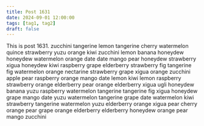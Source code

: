 ```yaml
---
title: Post 1631
date: 2024-09-01 12:00:00
tags: [tag1, tag2]
draft: false
---
```

This is post 1631.
zucchini
tangerine
lemon
tangerine
cherry
watermelon
quince
strawberry
yuzu
orange
kiwi
zucchini
lemon
banana
honeydew
honeydew
watermelon
orange
date
date
mango
pear
honeydew
strawberry
xigua
honeydew
kiwi
raspberry
grape
elderberry
strawberry
fig
tangerine
fig
watermelon
orange
nectarine
strawberry
grape
xigua
orange
zucchini
apple
pear
raspberry
orange
mango
date
lemon
kiwi
lemon
raspberry
strawberry
orange
elderberry
pear
orange
elderberry
xigua
ugli
honeydew
banana
yuzu
raspberry
watermelon
tangerine
tangerine
fig
xigua
honeydew
grape
mango
date
yuzu
watermelon
tangerine
grape
date
watermelon
kiwi
strawberry
tangerine
watermelon
yuzu
elderberry
orange
xigua
pear
cherry
orange
pear
grape
orange
elderberry
elderberry
honeydew
orange
pear
mango
zucchini

